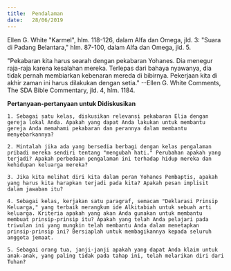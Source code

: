 ```yaml
---
title:  Pendalaman
date:   28/06/2019
---
```


Ellen G. White "Karmel", hlm. 118-126, dalam Alfa dan Omega, jld. 3: "Suara di Padang Belantara," hlm. 87-100, dalam Alfa dan Omega, jld. 5.

"Pekabaran kita harus searah dengan pekabaran Yohanes. Dia menegur raja-raja karena kesalahan mereka. Terlepas dari bahaya nyawanya, dia tidak pernah membiarkan kebenaran mereda di bibirnya. Pekerjaan kita di akhir zaman ini harus dilakukan dengan setia." --Ellen G. White Comments, The SDA Bible Commentary, jld. 4, hlm. 1184.

**Pertanyaan-pertanyaan untuk Didiskusikan**

`1. Sebagai satu kelas, diskusikan relevansi pekabaran Elia dengan gereja lokal Anda. Apakah yang dapat Anda lakukan untuk membantu gereja Anda memahami pekabaran dan perannya dalam membantu menyebarkannya?`

`2. Mintalah jika ada yang bersedia berbagi dengan kelas pengalaman pribadi mereka sendiri tentang "mengubah hati." Perubahan apakah yang terjadi? Apakah perbedaan pengalaman ini terhadap hidup mereka dan kehidupan keluarga mereka?`

`3. Jika kita melihat diri kita dalam peran Yohanes Pembaptis, apakah yang harus kita harapkan terjadi pada kita? Apakah pesan implisit dalam jawaban itu?`

`4. Sebagai kelas, kerjakan satu paragraf, semacam "Deklarasi Prinsip Keluarga," yang terbaik merangkum ide Alkitabiah untuk sebuah arti keluarga. Kriteria apakah yang akan Anda gunakan untuk membantu membuat prinsip-prinsip itu? Apakah yang telah Anda pelajari pada triwulan ini yang mungkin telah membantu Anda dalam menetapkan prinsip-prinsip ini? Bersiaplah untuk membagikannya kepada seluruh anggota jemaat.`

`5. Sebagai orang tua, janji-janji apakah yang dapat Anda klaim untuk anak-anak, yang paling tidak pada tahap ini, telah melarikan diri dari Tuhan?`
